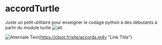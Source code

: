 # accordTurtle
Juste un petit utilitaire pour enseigner le codage python à des débutants à partir du module turtle
![alt](https://cbiot.fr/site/accords.png)

![Alternate Text](https://cbiot.fr/site/accords.pngl)(https://cbiot.fr/site/accords.m4v "Link Title")
